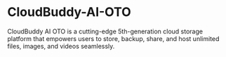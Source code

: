 # CloudBuddy-AI-OTO
CloudBuddy AI OTO is a cutting-edge 5th-generation cloud storage platform that empowers users to store, backup, share, and host unlimited files, images, and videos seamlessly.
